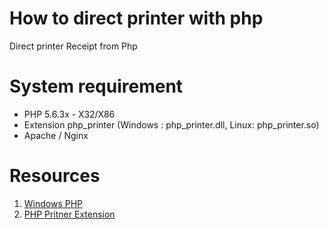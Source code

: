 # How to direct printer with php
Direct printer Receipt from Php

# System requirement
- PHP 5.6.3x - X32/X86
- Extension php_printer (Windows : php_printer.dll, Linux: php_printer.so)
- Apache / Nginx

# Resources
1. [Windows PHP](https://windows.php.net/downloads/releases/archives/)
2. [PHP Pritner Extension](https://github.com/gimjudge/php)
